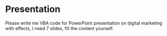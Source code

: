 # Presentation
Please write me VBA code for PowerPoint presentation on digital marketing with effects, I need 7 slides, fill the content yourself.
